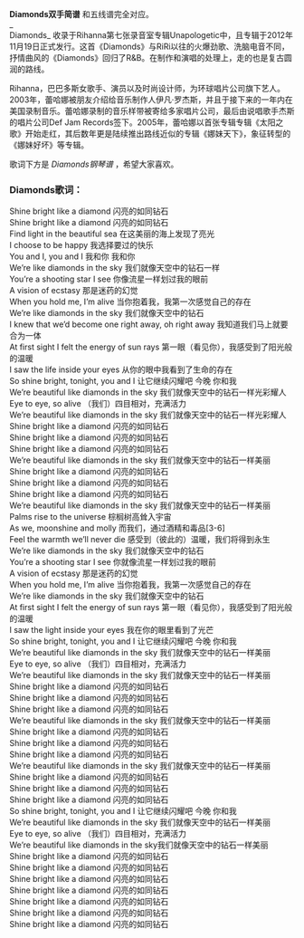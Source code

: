 

**Diamonds双手简谱** 和五线谱完全对应。  
_  
Diamonds_
收录于Rihanna第七张录音室专辑Unapologetic中，且专辑于2012年11月19日正式发行。这首《Diamonds》与RiRi以往的火爆劲歌、洗脑电音不同，抒情曲风的《Diamonds》回归了R&B。在制作和演唱的处理上，走的也是复古圆润的路线。  
  
Rihanna，巴巴多斯女歌手、演员以及时尚设计师，为环球唱片公司旗下艺人。2003年，蕾哈娜被朋友介绍给音乐制作人伊凡·罗杰斯，并且于接下来的一年内在美国录制音乐。蕾哈娜录制的音乐样带被寄给多家唱片公司，最后由说唱歌手杰斯的唱片公司Def
Jam
Records签下。2005年，蕾哈娜以首张专辑专辑《太阳之歌》开始走红，其后数年更是陆续推出路线近似的专辑《娜妹天下》，象征转型的《娜妹好坏》等专辑。  
  
歌词下方是 _Diamonds钢琴谱_ ，希望大家喜欢。

### Diamonds歌词：

Shine bright like a diamond 闪亮的如同钻石  
Shine bright like a diamond 闪亮的如同钻石  
Find light in the beautiful sea 在这美丽的海上发现了亮光  
I choose to be happy 我选择要过的快乐  
You and I, you and I 我和你 我和你  
We’re like diamonds in the sky 我们就像天空中的钻石一样  
You’re a shooting star I see 你像流星一样划过我的眼前  
A vision of ecstasy 那是迷药的幻觉  
When you hold me, I’m alive 当你抱着我，我第一次感觉自己的存在  
We’re like diamonds in the sky 我们就像天空中的钻石  
I knew that we’d become one right away, oh right away 我知道我们马上就要合为一体  
At first sight I felt the energy of sun rays 第一眼（看见你），我感受到了阳光般的温暖  
I saw the life inside your eyes 从你的眼中我看到了生命的存在  
So shine bright, tonight, you and I 让它继续闪耀吧 今晚 你和我  
We’re beautiful like diamonds in the sky 我们就像天空中的钻石一样光彩耀人  
Eye to eye, so alive （我们）四目相对，充满活力  
We’re beautiful like diamonds in the sky 我们就像天空中的钻石一样光彩耀人  
Shine bright like a diamond 闪亮的如同钻石  
Shine bright like a diamond 闪亮的如同钻石  
Shine bright like a diamond 闪亮的如同钻石  
We’re beautiful like diamonds in the sky 我们就像天空中的钻石一样美丽  
Shine bright like a diamond 闪亮的如同钻石  
Shine bright like a diamond 闪亮的如同钻石  
Shine bright like a diamond 闪亮的如同钻石  
We’re beautiful like diamonds in the sky 我们就像天空中的钻石一样美丽  
Palms rise to the universe 棕榈树高耸入宇宙  
As we, moonshine and molly 而我们，通过酒精和毒品[3-6]  
Feel the warmth we’ll never die 感受到（彼此的）温暖，我们将得到永生  
We’re like diamonds in the sky 我们就像天空中的钻石  
You’re a shooting star I see 你就像流星一样划过我的眼前  
A vision of ecstasy 那是迷药的幻觉  
When you hold me, I’m alive 当你抱着我，我第一次感觉自己的存在  
We’re like diamonds in the sky 我们就像天空中的钻石  
At first sight I felt the energy of sun rays 第一眼（看见你），我感受到了阳光般的温暖  
I saw the light inside your eyes 我在你的眼里看到了光芒  
So shine bright, tonight, you and I 让它继续闪耀吧 今晚 你和我  
We’re beautiful like diamonds in the sky 我们就像天空中的钻石一样美丽  
Eye to eye, so alive （我们）四目相对，充满活力  
We’re beautiful like diamonds in the sky 我们就像天空中的钻石一样美丽  
Shine bright like a diamond 闪亮的如同钻石  
Shine bright like a diamond 闪亮的如同钻石  
Shine bright like a diamond 闪亮的如同钻石  
We’re beautiful like diamonds in the sky 我们就像天空中的钻石一样美丽  
Shine bright like a diamond 闪亮的如同钻石  
Shine bright like a diamond 闪亮的如同钻石  
Shine bright like a diamond 闪亮的如同钻石  
We’re beautiful like diamonds in the sky 我们就像天空中的钻石一样美丽  
Shine bright like a diamond 闪亮的如同钻石  
Shine bright like a diamond 闪亮的如同钻石  
Shine bright like a diamond 闪亮的如同钻石  
So shine bright, tonight, you and I 让它继续闪耀吧 今晚 你和我  
We’re beautiful like diamonds in the sky 我们就像天空中的钻石一样美丽  
Eye to eye, so alive （我们）四目相对，充满活力  
We’re beautiful like diamonds in the sky我们就像天空中的钻石一样美丽  
Shine bright like a diamond 闪亮的如同钻石  
Shine bright like a diamond 闪亮的如同钻石  
Shine bright like a diamond 闪亮的如同钻石  
Shine bright like a diamond 闪亮的如同钻石  
Shine bright like a diamond 闪亮的如同钻石  
Shine bright like a diamond 闪亮的如同钻石  
Shine bright like a diamond 闪亮的如同钻石

